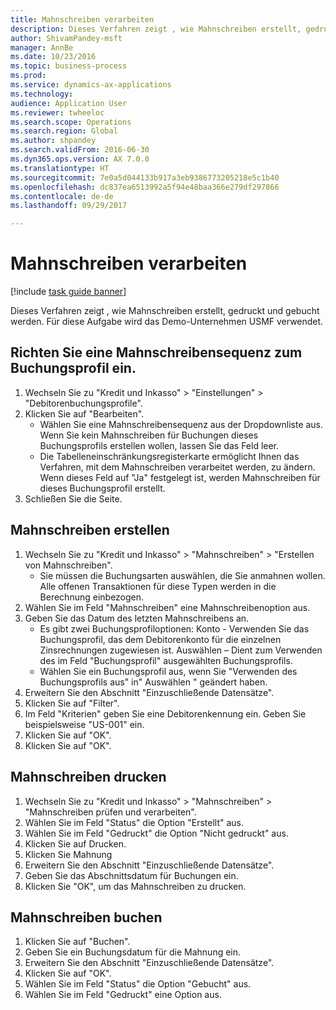 ```yaml
--- 
title: Mahnschreiben verarbeiten
description: Dieses Verfahren zeigt , wie Mahnschreiben erstellt, gedruckt und gebucht werden.
author: ShivamPandey-msft
manager: AnnBe
ms.date: 10/23/2016
ms.topic: business-process
ms.prod: 
ms.service: dynamics-ax-applications
ms.technology: 
audience: Application User
ms.reviewer: twheeloc
ms.search.scope: Operations
ms.search.region: Global
ms.author: shpandey
ms.search.validFrom: 2016-06-30
ms.dyn365.ops.version: AX 7.0.0
ms.translationtype: HT
ms.sourcegitcommit: 7e0a5d044133b917a3eb9386773205218e5c1b40
ms.openlocfilehash: dc837ea6513992a5f94e48baa366e279df297866
ms.contentlocale: de-de
ms.lasthandoff: 09/29/2017

---
```

# <a name="process-collection-letters"></a>Mahnschreiben verarbeiten

[!include [task guide banner](../../includes/task-guide-banner.md)]

Dieses Verfahren zeigt , wie Mahnschreiben erstellt, gedruckt und gebucht werden. Für diese Aufgabe wird das Demo-Unternehmen USMF verwendet.


## <a name="set-up-a-collection-letter-sequence-on-the-posting-profile"></a>Richten Sie eine Mahnschreibensequenz zum Buchungsprofil ein.
1. Wechseln Sie zu "Kredit und Inkasso" > "Einstellungen" > "Debitorenbuchungsprofile".
2. Klicken Sie auf "Bearbeiten".
    * Wählen Sie eine Mahnschreibensequenz aus der Dropdownliste aus. Wenn Sie kein Mahnschreiben für Buchungen dieses Buchungsprofils erstellen wollen, lassen Sie das Feld leer.  
    * Die Tabelleneinschränkungsregisterkarte ermöglicht Ihnen das Verfahren, mit dem Mahnschreiben verarbeitet werden, zu ändern. Wenn dieses Feld auf "Ja" festgelegt ist, werden Mahnschreiben für dieses Buchungsprofil erstellt.  
3. Schließen Sie die Seite.

## <a name="create-collection-letters"></a>Mahnschreiben erstellen
1. Wechseln Sie zu "Kredit und Inkasso" > "Mahnschreiben" > "Erstellen von Mahnschreiben".
    * Sie müssen die Buchungsarten auswählen, die Sie anmahnen wollen. Alle offenen Transaktionen für diese Typen werden in die Berechnung einbezogen.  
2. Wählen Sie im Feld "Mahnschreiben" eine Mahnschreibenoption aus.
3. Geben Sie das Datum des letzten Mahnschreibens an.
    * Es gibt zwei Buchungsprofiloptionen: Konto - Verwenden Sie das Buchungsprofil, das dem Debitorenkonto für die einzelnen Zinsrechnungen zugewiesen ist.   Auswählen – Dient zum Verwenden des im Feld "Buchungsprofil" ausgewählten Buchungsprofils.  
    * Wählen Sie ein Buchungsprofil aus, wenn Sie "Verwenden des Buchungsprofils aus" in" Auswählen " geändert haben.  
4. Erweitern Sie den Abschnitt "Einzuschließende Datensätze".
5. Klicken Sie auf "Filter".
6. Im Feld "Kriterien" geben Sie eine Debitorenkennung ein. Geben Sie beispielsweise "US-001" ein.
7. Klicken Sie auf "OK".
8. Klicken Sie auf "OK".

## <a name="print-collection-letters"></a>Mahnschreiben drucken
1. Wechseln Sie zu "Kredit und Inkasso" > "Mahnschreiben" > "Mahnschreiben prüfen und verarbeiten".
2. Wählen Sie im Feld "Status" die Option "Erstellt" aus.
3. Wählen Sie im Feld "Gedruckt" die Option "Nicht gedruckt" aus.
4. Klicken Sie auf Drucken.
5. Klicken Sie Mahnung
6. Erweitern Sie den Abschnitt "Einzuschließende Datensätze".
7. Geben Sie das Abschnittsdatum für Buchungen ein.
8. Klicken Sie "OK", um das Mahnschreiben zu drucken.

## <a name="post-the-collection-letter"></a>Mahnschreiben buchen
1. Klicken Sie auf "Buchen".
2. Geben Sie ein Buchungsdatum für die Mahnung ein.
3. Erweitern Sie den Abschnitt "Einzuschließende Datensätze".
4. Klicken Sie auf "OK".
5. Wählen Sie im Feld "Status" die Option "Gebucht" aus.
6. Wählen Sie im Feld "Gedruckt" eine Option aus.


